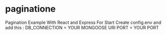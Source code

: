 # paginatione
Pagination Example With React and Express
For Start Create config.env and add this :
DB_CONNECTION = YOUR MONGOOSE URI
PORT = YOUR PORT
